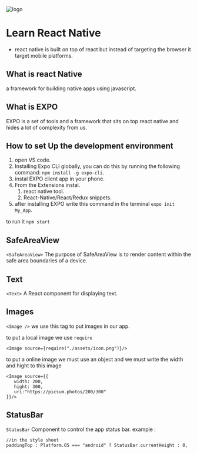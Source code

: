 <img src="https://www.appstud.com/wp-content/uploads/2018/03/React-Native-Titre.png" alt="logo"/>

# Learn React Native

- react native is built on top of react but instead of targeting the browser it target mobile platforms.

## What is react Native

a framework for building native apps using javascript.

## What is EXPO

EXPO is a set of tools and a framework that sits on top react native and hides a lot of complexity from us.

## How to set Up the development environment

1. open VS code.
2. Installing Expo CLI globally, you can do this by running the following command:
   `npm install -g expo-cli`.
3. instal EXPO client app in your phone.
4. From the Extensions instal.
   1. react native tool.
   2. React-Native/React/Redux snippets.
5. after installing EXPO write this command in the terminal `expo init My_App`.

to run it `npm start`

## SafeAreaView

`<SafeAreaView>` The purpose of SafeAreaView is to render content within the safe area boundaries of a device.

## Text

`<Text>` A React component for displaying text.

## Images

`<Image />` we use this tag to put images in our app.

to put a local image we use `require`

`<Image source={require("./assets/icon.png")}/>`

to put a online image we must use an object and we must write the width and hight to this image

```
<Image source={{
   width: 200,
   hight: 300,
   uri:"https://picsum.photos/200/300"
}}/>
```

## StatusBar

`StatusBar` Component to control the app status bar.
example :

```
//in the style sheet
paddingTop : Platform.OS === "android" ? StatusBar.currentHeight : 0,
```
